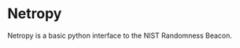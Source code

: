 
Netropy
=====================

Netropy is a basic python interface to the NIST Randomness Beacon.



